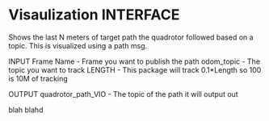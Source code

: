 # Visaulization INTERFACE 
Shows the last N meters of target path the quadrotor followed based on a topic. This is visualized using a path msg.

INPUT
Frame Name - Frame you want to publish the path
odom_topic - The topic you want to track
LENGTH - This package will track 0.1*Length so 100 is 10M of tracking

OUTPUT
quadrotor_path_VIO - The topic of the path it will output out

blah blahd
